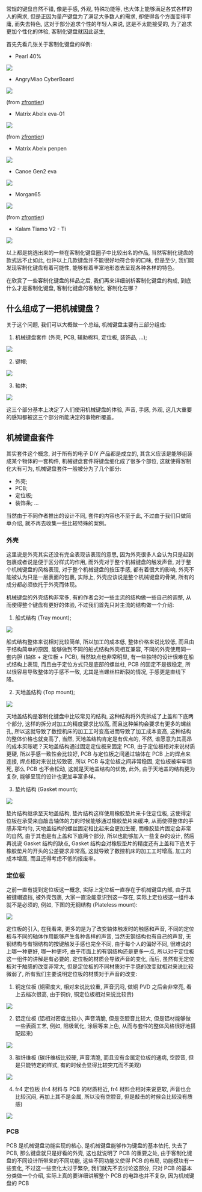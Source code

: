 常规的键盘自然不错, 像是手感, 外观, 特殊功能等, 也大体上能够满足各式各样的人的需求, 但是正因为量产键盘为了满足大多数人的需求, 却使得各个方面变得平庸, 而失去特色, 这对于部分追求个性的年轻人来说, 这是不太能接受的, 为了追求更加个性化的体验, 客制化键盘就因此诞生,

首先先看几张关于客制化键盘的样例:

* Pearl 40%

![](illustration/ppt_4/Pearl%2040%.jpg)

* AngryMiao CyberBoard

![](illustration/ppt_5/Cyberboard.jpg)

(from [zfrontier](https://www.zfrontier.com/app/flow/459bRvQWJyYM))

* Matrix Abelx eva-01

![](illustration/ppt_6/Matrix%20abelx%20eva-01.jpg)

(from [zfrontier](https://www.zfrontier.com/app/flow/DyAJ15a9b9RW))

* Matrix Abelx penpen

![](illustration/ppt_7/Matrix%20abelx%20penpen.jpg)

* Canoe Gen2 eva

![](illustration/ppt_8/canoe%20gen2%20eva.jpg)


* Morgan65

![](illustration/others/morgan65.jpg)

(from [zfrontier](https://www.zfrontier.com/app/flow/epJ3oA6axpE5))

* Kalam Tiamo V2 - Ti

![](illustration/ppt_9/Tiamo%20V2%20-%20Ti.jpg)

以上都是挑选出来的一些在客制化键盘圈子中比较出名的作品, 当然客制化键盘的款式远不止如此, 也许以上几款键盘并不能很好地符合你的口味, 但是至少, 我们能发现客制化键盘有着可能性, 能够有着丰富地形态去呈现各种各样的特色。

在欣赏了一些客制化键盘的样品之后, 我们再来详细剖析客制化键盘的构成, 到底什么才是客制化键盘, 客制化键盘的客制化, 客制化在哪？

## 什么组成了一把机械键盘？

关于这个问题, 我们可以大概做一个总结, 机械键盘主要有三部分组成:  

1. 机械键盘套件 (外壳, PCB, 辅助棉料, 定位板, 装饰品, ...); 

![](illustration/ppt_10/boom.jpg)

2. 键帽; 

![](illustration/ppt_11/epbt%209009.jpg)

3. 轴体;

![](illustration/ppt_12/EQUALZ%20Kiwi.jpg)

这三个部分基本上决定了人们使用机械键盘的体验, 声音, 手感, 外观, 这几大重要的感知都被这三个部分所能决定的事物所覆盖。

## 机械键盘套件

其实套件这个概念, 对于所有的电子 DIY 产品都是成立的, 其含义应该是能够组装成某个物体的一套构件, 机械键盘套件将键盘细化成了很多个部位, 这就使得客制化大有可为, 机械键盘套件一般被分为了几个部分:

* 外壳;
* PCB;
* 定位板; 
* 装饰条;
...

当然由于不同作者推出的设计不同, 套件的内容也不至于此, 不过由于我们只做简单介绍, 就不再去收集一些比较特殊的案例。

### 外壳

这里说是外壳其实还没有完全表现该表现的意思, 因为外壳很多人会认为只是起到包裹或者说是便于区分样式的作用, 而外壳对于整个机械键盘的触发声音, 对于整个机械键盘的风格表现, 对于整个机械键盘的按压手感, 都有着很大的影响, 外壳不能被认为只是一层表面的包裹, 实际上, 外壳应该说是整个机械键盘的骨架, 所有的成分都必须依托于外壳而体现。

机械键盘的外壳结构非常多, 有的作者会对一些主流的结构做一些自己的调整, 从而使得整个键盘有更好的体验, 不过我们首先只对主流的结构做一个介绍:

1. 船式结构 (Tray mount);

![](illustration/ppt_14/Tray%20mount.jpg)

船式结构整体来说相对比较简单, 所以加工的成本低, 整体价格来说比较低, 而且由于结构简单的原因, 能够做到不同的船式结构外壳相互兼容, 不同的外壳使用同一套内胆 (轴体 + 定位板 + PCB), 当然缺点也非常明显, 有一些独特的设计很难在船式结构上表现, 而且由于定位方式只是底部的螺丝柱, PCB 的固定不是很稳定, 所以很容易导致整体的手感不一致, 尤其是当螺丝柱断裂的情况, 手感更是直线下降。

2. 天地盖结构 (Top mount);

![](illustration/ppt_15/top%20mount.jpg)

天地盖结构是客制化键盘中比较常见的结构, 这种结构将外壳拆成了上盖和下底两个部分, 这样的拆分对加工的精度要求比较高, 而且这种架构会要求有更多的螺丝孔, 所以这就导致了数控机床的加工工时变高进而导致了加工成本变高, 这种结构的整体价格也就变高了, 当然, 天地盖结构肯定是有优点的, 不然, 谁愿意为其高昂的成本买账呢？天地盖结构通过固定定位板来固定 PCB, 由于定位板相对来说材质更硬, 所以手感一致性会比较好, PCB 与定位板之间通过轴体在 PCB 上的焊点来连接, 焊点相对来说比较致密, 所以 PCB 与定位板之间非常稳固, 定位板被牢牢锁死, 那么 PCB 也不会松动, 这就是天地盖结构的优势, 此外, 由于天地盖的结构更为复杂, 能够呈现的设计也更加丰富多样。

3. 垫片结构 (Gasket mount);

![](illustration/ppt_16/Gasket%20mount.jpg)

垫片结构继承至天地盖结构, 垫片结构这样使用橡胶垫片来卡住定位板, 这使得定位板在承受来自敲击轴体的力的时候能够通过橡胶垫片来缓冲, 从而使得整体的手感非常均匀, 天地盖结构的螺丝固定相比起来会更加生硬, 而橡胶垫片固定会非常的自然, 由于其也是有上盖和下底两个部分, 所以也能够加入一些复杂的设计, 然后再说说 Gasket 结构的缺点, Gasket 结构会对橡胶垫片的精度还有上盖和下底关于橡胶垫片的开头的公差要求非常高, 这就导致了数控机床的加工工时增高, 加工的成本增高, 而且还得考虑不低的报废率。

### 定位板

之前一直有提到定位板这一概念, 实际上定位板一直存在于机械键盘内部, 由于其被键帽遮挡, 被外壳包裹, 大家一直没能意识到这一存在, 实际上定位板这一组件本就不是必须的, 例如, 下图的无钢结构 (Plateless mount):

![](illustration/others/Plateless%20mount.jpg)

定位板的引入, 在我看来, 更多的是为了改变轴体触发时的触感和声音, 不同的定位板与不同的轴体作用能够产生各种各样的声音, 当然无钢结构也有自己的声音, 无钢结构与有钢结构的按键触发手感也完全不同, 由于每个人的偏好不同, 很难说的上哪一种更好, 哪一种更坏, 由于市面上的有钢结构还是更多一点, 所以对于定位板这一组件的讲解是有必要的, 定位板的材质会导致声音的变化, 而后, 虽然有无定位板对于触感的改变非常大, 但是定位板的不同材质对于手感的改变就相对来说比较微弱了, 所有我们主要说明定位板的材质对于声音的改变:

1. 铜定位板 (铜密度大, 相对来说比较重, 声音沉闷, 做铜 PVD 之后会非常亮, 看上去档次很高, 由于铜价, 铜定位板相对来说比较贵)

![](illustration/position_plate/copper_position_plate.jpg)

2. 铝定位板 (铝相对密度比较小, 声音清脆, 但是空腔音比较大, 但是铝材能够做一些表面工艺, 例如, 阳极氧化, 涂层等来上色, 从而与套件的整体风格很好地搭配起来)

![](illustration/position_plate/ai_position_plate.jpg)

3. 碳纤维板 (碳纤维板比较硬, 声音清脆, 而且没有金属定位板的通病, 空腔音, 但是只能特定的样式, 有的时候会显得比较突兀而不美观)

![](illustration/position_plate/carbon_fiber_position_plate.jpg)

4. fr4 定位板 (fr4 材料与 PCB 的材质相近, fr4 材料会相对来说更软, 声音也会比较沉闷, 再加上其不是金属, 所以没有空腔音, 但是敲击的时候会比较没有质感)

![](illustration/position_plate/fr4_fiber_position_plate.jpg)

### PCB

PCB 是机械键盘功能实现的核心, 是机械键盘能够作为键盘的基本依托, 失去了 PCB, 那么键盘就只是好看的外壳, 这也就说明了 PCB 的重要之处, 由于客制化键盘的不同设计所带来的不同功能, 这些不同功能又使得 PCB 的布局, 功能模块有一些变化, 不过这一些变化太过于繁杂, 我们就先不去讨论这部分, 只对 PCB 的基本分类做一个介绍, 实际上真的要详细讲解整个 PCB 的电路也并不复杂, 因为机械键盘的 PCB 